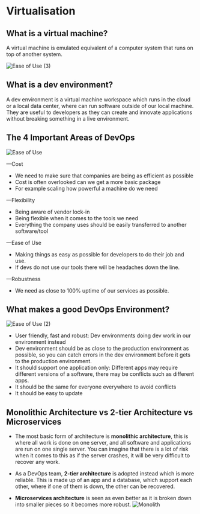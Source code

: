 # Virtualisation

## What is a virtual machine?
A virtual machine is emulated equivalent of a computer system that runs on top of another system.


![Ease of Use (3)](https://user-images.githubusercontent.com/129324316/232559134-60a96d95-171f-4431-90c4-430dfea0f46d.png)

## What is a dev environment?
A dev environment is a virtual machine workspace which runs in the cloud or a local data center, where can run software outside of our local machine. They are useful to developers as they can create and innovate applications without breaking something in a live environment.


 ## The 4 Important Areas of DevOps
![Ease of Use](https://user-images.githubusercontent.com/129324316/232518794-30e83636-ce14-483e-8d99-f7a23e91d8f1.png)

—Cost

- We need to make sure that companies are being as efficient as possible
- Cost is often overlooked can we get a more basic package
- For example scaling how powerful a machine do we need

—Flexibility

- Being aware of vendor lock-in
- Being flexible when it comes to the tools we need
- Everything the company uses should be easily transferred to another software/tool

—Ease of Use

- Making things as easy as possible for developers to do their job and use.
- If devs do not use our tools there will be headaches down the line.

—Robustness

- We need as close to 100% uptime of our services as possible.

## What makes a good DevOps Environment?

![Ease of Use (2)](https://user-images.githubusercontent.com/129324316/232559340-41c2ab79-7d7c-480c-b457-85b6fb9e6f94.png)

- User friendly, fast and robust: Dev environments doing dev work in our environment instead
- Dev environment should be as close to the production environment as possible, so you can catch errors in the dev environment before it gets to the production environment.
- It should support one application only: Different apps may require different versions of a software, there may be conflicts such as different apps.
- It should be the same for everyone everywhere to avoid conflicts
- It should be easy to update

## Monolithic Architecture vs 2-tier Architecture vs Microservices

- The most basic form of architecture is **monolithic architecture**, this is where all work is done on one server, and all software and applications are run on one single server. You can imagine that there is a lot of risk when it comes to this as if the server crashes, it will be very difficult to recover any work.

- As a DevOps team, **2-tier architecture** is adopted instead which is more reliable. This is made up of an app and a database, which support each other, where if one of them is down, the other can be recovered.

- **Microservices architecture** is seen as even better as it is broken down into smaller pieces so it becomes more robust.
![Monolith](https://user-images.githubusercontent.com/129324316/232812367-d4057afb-cbd0-483c-885f-406c508af409.png)


